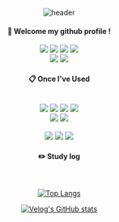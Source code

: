 <div align="center"> 

![header](https://capsule-render.vercel.app/api?type=cylinder&color=000000&height=150&section=header&text=893107&fontColor=ffffff&fontSize=70&animation=fadeIn&fontAlignY=55&desc=%20&descAlignY=62&descAlign=62)
  
####  :wave: Welcome my github profile !

 <img src="https://img.shields.io/badge/React-20232A?style=for-the-badge&logo=react&logoColor=61DAFB">
 <img src="https://img.shields.io/badge/JavaScript-F7DF1E?style=for-the-badge&logo=javascript&logoColor=black">
 <img src="https://img.shields.io/badge/CSS3-1572B6?style=for-the-badge&logo=css3&logoColor=white">
 <img src="https://img.shields.io/badge/CSS3-1572B6?style=for-the-badge&logo=css3&logoColor=white">
  
 <br/>
 <img src="https://img.shields.io/badge/Discord-7289DA?style=for-the-badge&logo=discord&logoColor=white">
 <img src="https://img.shields.io/badge/github-181717?style=for-the-badge&logo=github&logoColor=white">
 <br/>
  
####  :clipboard: Once I've Used 
  
 <br/>
  
<img src="https://img.shields.io/badge/Java-ED8B00?style=for-the-badge&logo=openjdk&logoColor=white">
<img src="https://img.shields.io/badge/Spring-6DB33F?style=for-the-badge&logo=Spring&logoColor=white">
<img src="https://img.shields.io/badge/Spring Boot-6DB33F?style=for-the-badge&logo=Spring Boot&logoColor=white">
<img src="https://img.shields.io/badge/Spring%20Security-6DB33F?style=for-the-badge&logo=springsecurity&logoColor=white">
   <br/>
<img src="https://camo.githubusercontent.com/d6c722bf44bd7b4d523177ece25a31bfebe752bca023932c255c9a4ece76b451/68747470733a2f2f696d672e736869656c64732e696f2f7374617469632f76313f7374796c653d666f722d7468652d6261646765266d6573736167653d48696265726e61746526636f6c6f723d353936363643266c6f676f3d48696265726e617465266c6f676f436f6c6f723d464646464646266c6162656c3d"> 
<img src="https://img.shields.io/badge/MySQL-4479A1?style=for-the-badge&logo=MySQL&logoColor=white"> 
 <br/>
 <br/>
<img src="https://img.shields.io/badge/aws-232F3E?style=for-the-badge&logo=Amazon aws&logoColor=white">
<img src="https://camo.githubusercontent.com/8343fac9f847924f1b065027914ca66ff80e8857526b7561e559a09013a18e81/68747470733a2f2f696d672e736869656c64732e696f2f7374617469632f76313f7374796c653d666f722d7468652d6261646765266d6573736167653d416d617a6f6e2b45433226636f6c6f723d323232323232266c6f676f3d416d617a6f6e2b454332266c6f676f436f6c6f723d464639393030266c6162656c3d">
<img src="https://img.shields.io/badge/Intellij IDEA-000000?style=for-the-badge&logo=Intellij IDEA&logoColor=white">
 
   <br/>
 
#### :pencil2: Study log
 
  <br/>
  
[![Top Langs](https://github-readme-stats.vercel.app/api/top-langs/?username=893107&layout=compact)](https://github.com/anuraghazra/github-readme-stats)
  
[![Velog's GitHub stats](https://velog-readme-stats.vercel.app/api?name=somm&color=dark)](https://velog.io/@somm)
</div>
